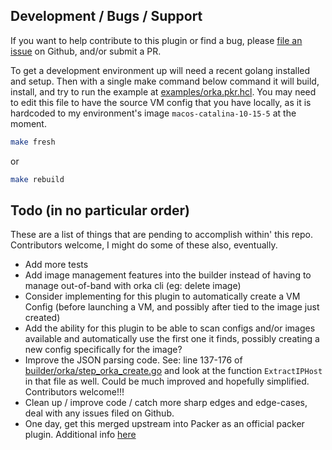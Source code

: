 ## Development / Bugs / Support

If you want to help contribute to this plugin or find a bug, please [file an issue] on Github, and/or submit a PR.

To get a development environment up will need a recent golang installed and setup.  Then with a single make command below command it will build, install, and try to run the example at [examples/orka.pkr.hcl](./examples/orka.pkr.hcl).  You may need to edit this file to have the source VM config that you have locally, as it is hardcoded to my environment's image `macos-catalina-10-15-5` at the moment.

```bash
make fresh
```

or  

```bash
make rebuild
```

## Todo (in no particular order)

These are a list of things that are pending to accomplish within' this repo.  Contributors welcome, I might do some of these also, eventually.

 * Add more tests 
 * Add image management features into the builder instead of having to manage out-of-band with orka cli (eg: delete image)
 * Consider implementing for this plugin to automatically create a VM Config (before launching a VM, and possibly after tied to the image just created)
 * Add the ability for this plugin to be able to scan configs and/or images available and automatically use the first one it finds, possibly creating a new config specifically for the image?  
 * Improve the JSON parsing code.  See: line 137-176 of [builder/orka/step_orka_create.go](./builder/orka/step_orka_create.go) and look at the function `ExtractIPHost` in that file as well.  Could be much improved and hopefully simplified.  Contributors welcome!!!
 * Clean up / improve code / catch more sharp edges and edge-cases, deal with any issues filed on Github.
 * One day, get this merged upstream into Packer as an official packer plugin.  Additional info [here](https://www.packer.io/docs/plugins/packer-integration-program)



[//]: <> (Ignore, below here are links for ease-of-use above)
[file an issue]: https://github.com/macstadium/packer-plugin-macstadium-orka/issues
